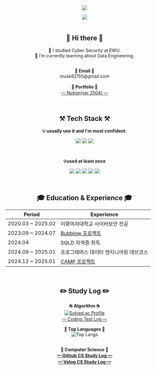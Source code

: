 <div align="center">
    <img src="https://capsule-render.vercel.app/api?type=waving&color=gradient&height=220&section=header&text=bkshin&fontSize=70" /><br>

<a href="https://velog.io/@takeon/posts" target="_blank"><img src =   "https://img.shields.io/badge/Velog-20C997?logo=velog&logoColor=white"></a>
<br><br>

## 👋 Hi there 👋
  🔭 I studied Cyber Security at EWU.<br>
  🌱 I’m currently learning about Data Engineering.<br>
  <br>

  <p align="center">
    <Strong>📧 Email 📧</Strong><br>
    musk82155@gmail.com<br><br>
    <Strong>📑 Portfolio 📑</Strong><br>
    <a href="https://www.notion.so/175a676099d980ccbc71f292f6abae0c?pvs=4" target="_blank">〰️ Notion(ver 2504) 〰️</a><br>
  </p><br>

## ⚒️ Tech Stack ⚒️
  <Strong>💡 usually use it and I'm most confident.</Strong><br>
  <p align="center" display="inline-block">
    <img src="https://img.shields.io/badge/Python-3776AB?style=for-the-badge&logo=Python&logoColor=white">
    <img src="https://img.shields.io/badge/Airflow-3706AB?style=for-the-badge&logo=Python&logoColor=white">
    <img src="https://img.shields.io/badge/MySQL-00000F?style=for-the-badge&logo=mysql&logoColor=white">
  </p>
  <br>

  <Strong>💡used at least once</Strong><br>
  <p align="center" display="inline-block">
    <img src="https://img.shields.io/badge/Java-ED8B00?style=for-the-badge&logo=openjdk&logoColor=white">
    <img src="https://img.shields.io/badge/AWS-232F3E?style=for-the-badge&logo=Amazon AWS&logoColor=white">
    <img src="https://img.shields.io/badge/html-E34F26?style=for-the-badge&logo=html5&logoColor=white">
    <img src="https://img.shields.io/badge/Node.js-339933?style=for-the-badge&logo=Node.js&logoColor=black">
    <img src="https://img.shields.io/badge/C-A8B9CC?style=for-the-badge&logo=C&logoColor=white">
  </p>
  <br>

## 🎓 Education & Experience 🎓
| Period | Experience |
| ------ | ---------- |
| 2020.03 ~ 2025.02 | 이화여자대학교 사이버보안 전공 |
| 2023.09 ~ 2024.07 | [Bubblow 프로젝트](https://github.com/bkshin01/NER-SA-with-GPU) |
| 2024.04 | SQLD 자격증 취득 |
| 2024.09 ~ 2025.01 | 프로그래머스 데이터 엔지니어링 데브코스 |
| 2024.12 ~ 2025.01 | [CAMP 프로젝트](https://github.com/ClimateAndMarketPrediction/CAMP-project) |
<br>

## ✏️ Study Log ✏️
  <Strong>☕ Algorithm ☕</Strong><br>
  [![Solved.ac Profile](http://mazassumnida.wtf/api/generate_badge?boj=musk82155)](https://solved.ac/musk82155)<br>
  [〰️ Coding Test Log 〰️](https://github.com/bkshin01/Algorithm)

  <Strong>📢 Top Languages 📢</Strong><br>
  ![Top Langs](https://github-readme-stats.vercel.app/api/top-langs/?username=bkshin01&layout=compact&theme=tokyonight)  
  <br>

  <Strong>🧮 Computer Science 🧮</String><br>
  <a href="https://github.com/bkshin01/CSstudy" target="_blank">〰️ Github CS Study Log 〰️</a><br>
  <a href="https://velog.io/@takeon/series/CSstudy" target="_blank">〰️ Velog CS Study Log 〰️</a><br>
